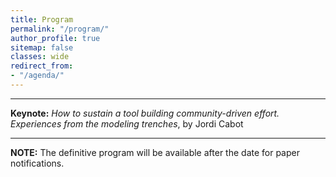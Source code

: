 ```yaml
---
title: Program
permalink: "/program/"
author_profile: true
sitemap: false
classes: wide
redirect_from:
- "/agenda/"
---
```


---

**Keynote:** *How to sustain a tool building community-driven effort. Experiences from the modeling trenches*, by  Jordi Cabot 

---

**NOTE:** The definitive program will be available after the date for paper notifications.